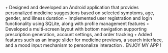 ◦ Designed and developed an Android application that provides personalized medicine suggestions based
on selected symptoms, age, gender, and illness duration
◦ Implemented user registration and login functionality using SQLite, along with profile management features
◦ Developed a multi-screen layout with bottom navigation supporting prescription generation, account settings, and order tracking
◦ Added features such as an image slider for medicine previews, a search interface, and a mood input
mechanism to personalize interaction .
  ENJOY MY APP !
